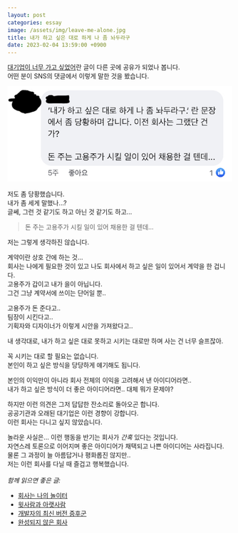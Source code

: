 ```yaml
---
layout: post
categories: essay
image: /assets/img/leave-me-alone.jpg
title: 내가 하고 싶은 대로 하게 나 좀 놔두라구
date: 2023-02-04 13:59:00 +0900
---
```


[대기업이 너무 가고 싶었어](/essay/2022/12/28/admire-large-company.html)란 글이 다른 곳에 공유가 되었나 봅니다.  
어떤 분이 SNS의 댓글에서 이렇게 말한 것을 봤습니다.

![페이스북의 댓글](/assets/img/leave-me-alone.jpg)

저도 좀 당황했습니다.  
내가 좀 세게 말했나...?  
글쎄, 그런 것 같기도 하고 아닌 것 같기도 하고...  

>돈 주는 고용주가 시킬 일이 있어 채용한 걸 텐데...

저는 그렇게 생각하진 않습니다.

계약이란 상호 간에 하는 것...  
회사는 나에게 필요한 것이 있고 나도 회사에서 하고 싶은 일이 있어서 계약을 한 겁니다.  
고용주가 갑이고 내가 을이 아닙니다.    
그건 그냥 계약서에 쓰이는 단어일 뿐..

고용주가 돈 준다고..  
팀장이 시킨다고..  
기획자와 디자이너가 이렇게 시안을 가져왔다고..

내 생각대로, 내가 하고 싶은 대로 못하고 시키는 대로만 하며 사는 건 너무 슬프잖아.

꼭 시키는 대로 할 필요는 없습니다.  
본인이 하고 싶은 방식을 당당하게 얘기해도 됩니다.  

본인의 이익만이 아니라 회사 전체의 이익을 고려해서 낸 아이디어라면..  
내가 하고 싶은 방식이 더 좋은 아이디어라면.. 대체 뭐가 문제야?

하지만 이런 의견은 그저 답답한 잔소리로 돌아오곤 합니다.  
공공기관과 오래된 대기업은 이런 경향이 강합니다.  
이런 회사는 다니고 싶지 않았습니다.

놀라운 사실은... 이런 행동을 반기는 회사가 *간혹* 있다는 것입니다.  
자연스레 토론으로 이어지며 좋은 아이디어가 채택되고 나쁜 아이디어는 사라집니다.  
물론 그 과정이 늘 아름답거나 평화롭진 않지만..  
저는 이런 회사를 다닐 때 즐겁고 행복했습니다.
<br>
<br>
*함께 읽으면 좋은 글:*
* [회사는 나의 놀이터](/essay/2021/09/16/회사는-나의-놀이터.html)
* [윗사람과 아랫사람](/essay/2021/11/02/윗사람과-아랫사람.html)
* [개발자의 최신 버전 증후군](/essay/2022/02/16/tree-frog.html)
* [완성되지 않은 회사](/essay/2022/05/02/kakao-ten-years.html)